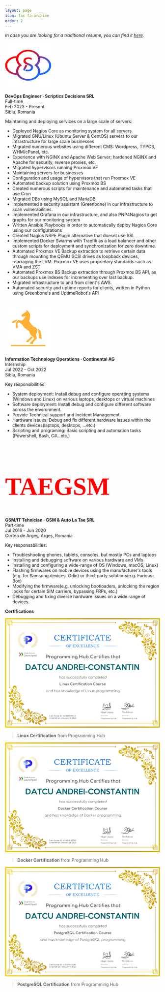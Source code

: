 ```yaml
---
layout: page
icon: fas fa-archive
order: 2
---
```


_In case you are looking for a traditional resume, you can find it [here](/assets/misc/Resume-Andrei-Datcu.pdf)._

<div style="text-align: left"><img src="/assets/images/scriptics.png" alt="Scriptics" width=150 height=150></div>

**DevOps Engineer · Scriptics Decisions SRL**<br>
Full-time<br>
Feb 2023 - Present<br>
Sibiu, Romania<br>

Maintaning and deploying services on a large scale of servers:
- Deployed Nagios Core as monitoring system for all servers
- Migrated GNU/Linux (Ubuntu Server & CentOS) servers to our infrastructure for large scale businesses
- Migrated numerous websites using different CMS: Wordpress, TYPO3, WHM/cPanel, etc.
- Experience with NGINX and Apache Web Server; hardened NGINX and Apache for security, reverse proxies, etc.
- Migrated hypervisors running Proxmox VE
- Maintaining servers for businesses
- Configuration and usage of hypervisors that run Proxmox VE
- Automated backup solution using Proxmox BS
- Created numerous scripts for maintenance and automated tasks that use Cron
- Migrated DBs using MySQL and MariaDB
- Implemented a security assistant (Greenbone) in our infrastructure to scan vulnerabilities.
- Implemented Grafana in our infrastructure, and also PNP4Nagios to get graphs for our monitoring system
- Written Ansible Playbooks in order to automatically deploy Nagios Core using our configurations
- Created Nagios NRPE Plugin alternative that doesnt use SSL
- Implemented Docker Swarms with Traefik as a load balancer and other custom scripts for deployment and synchronization for zero downtime.
- Automated Proxmox VE Backup extraction to retrieve certain data through mounting the QEMU SCSI drives as loopback devices, rearraging the LVM. Proxmox VE uses proprietary standards such as VMA and ZST.
- Automated Proxmox BS Backup extraction through Proxmox BS API, as our backups use indexes for incrementing over last backup.
- Migrated infrastructure to and from client's AWS.
- Automated security and uptime reports for clients, written in Python using Greenbone's and UptimeRobot's API
<br>

<div style="text-align: left"><img src="/assets/images/continental.png" alt="Continental" width=150 height=150></div>


**Information Technology Operations · Continental AG**<br>
Internship<br>
Jul 2022 - Oct 2022<br>
Sibiu, Romania<br>

Key responsibilities:

- System deployment: Install debug and configure operating systems (Windows and Linux) on various laptops, desktops or virtual machines
- Software deployment: Install debug and configure different software across the environment.
- Provide Technical support and Incident Management.
- Hardware issues: Debug and fix different hardware issues within the clients devices(laptops, desktops, ...etc.)
- Scripting and programing: Basic scripting and automation tasks (Powershell, Bash, C#...etc.)


<div align=left><h1 style="font-family:impact;color:red;font-size:80px">TAEGSM</h1></div>

**GSM/IT Tehnician · GSM & Auto La Tae SRL**<br>
Part-time<br>
Jul 2016 - Jun 2020<br>
Curtea de Argeş, Argeş, Romania<br>

Key responsabilities:

- Troubleshooting phones, tablets, consoles, but mostly PCs and laptops
- Installing and debugging software on various hardware and VMs
- Installing and configuring a wide-range of OS (Windows, macOS, Linux)
- Flashing firmwares on mobile devices using the manufacturer's tools
(e.g. for Samsung devices, Odin) or third-party solutions(e.g. Furious-Box)
- Modifying the firmware(e.g. unlocking bootloaders, unlocking the region
locks for certain SIM carriers, bypassing FRPs, etc.)
- Debugging and fixing diverse hardware issues on a wide range of 
devices.


**Certifications**<br>

![Linux.png](/assets/images/Linux-2.png)
> **Linux Certification** from Programming Hub
    
![Docker.png](/assets/images/Docker.png)
> **Docker Certification** from Programming Hub

![PostgreSQL.png](/assets/images/PostgreSQL.png)
> **PostgreSQL Certification** from Programming Hub



